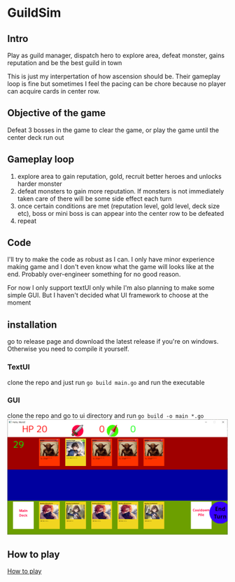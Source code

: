 # GuildSim

## Intro

Play as guild manager, dispatch hero to explore area, defeat monster, gains reputation and be the best guild in town

This is just my interpertation of how ascension should be. Their gameplay loop is fine but sometimes I feel the pacing can be chore because no player can acquire cards in center row.

## Objective of the game

Defeat 3 bosses in the game to clear the game, or play the game until the center deck run out

## Gameplay loop

1. explore area to gain reputation, gold, recruit better heroes and unlocks harder monster
2. defeat monsters to gain more reputation. If monsters is not immediately taken care of there will be some side effect each turn
3. once certain conditions are met (reputation level, gold level, deck size etc), boss or mini boss is can appear into the center row to be defeated
4. repeat

## Code
I'll try to make the code as robust as I can. I only have minor experience making game and I don't even know what the game will looks like at the end. Probably over-engineer something for no good reason.

For now I only support textUI only while I'm also planning to make some simple GUI. But I haven't decided what UI framework to choose at the moment

## installation
go to release page and download the latest release if you're on windows. Otherwise you need to compile it yourself.

### TextUI
clone the repo and just run `go build main.go` and run the executable

### GUI
clone the repo and go to ui directory and run `go build -o main *.go`
![](img/main_game.png)

## How to play
[How to play](https://github.com/kharism/GuildSim_go/wiki/How-to-play-the-game)
